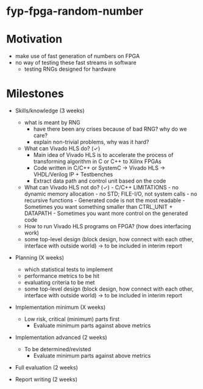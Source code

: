 # fyp-fpga-random-number
Motivation
==========
- make use of fast generation of numbers on FPGA
- no way of testing these fast streams in software
    -  testing RNGs designed for hardware

Milestones
===
- Skills/knowledge                 (3 weeks)
    - what is meant by RNG
        - have there been any crises because of bad RNG? why do we care?
        - explain non-trivial problems, why was it hard?
    - What can Vivado HLS do? (✓)
        - Main idea of Vivado HLS is to accelerate the process of transforming algorithm in C or C++ to Xilinx FPGAs
        - Code written in C/C++ or SystemC -> Vivado HLS -> VHDL/Verilog IP + Testbenches
        - Extract data path and control unit based on the code
    - What can Vivado HLS not do? (✓)
            - C/C++ LIMITATIONS
                - no dynamic memory allocation
                - no STD; FILE-I/O, not system calls
                - no recursive functions
                - Generated code is not the most readable
                - Sometimes you want something smaller than CTRL_UNIT + DATAPATH
                - Sometimes you want more control on the generated code
    - How to run Vivado HLS programs on FPGA? (how does interfacing work)
    - some top-level design (block design, how connect with each other, interface with outside world) -> to be included in interim report

- Planning                (X weeks)
    - which statistical tests to implement
    - performance metrics to be hit
    - evaluating criteria to be met
    - some top-level design (block design, how connect with each other, interface with outside world) -> to be included in interim report
    
- Implementation minimum                (X weeks)
    - Low risk, critical (minimum) parts first
      - Evaluate minimum parts against above metrics

- Implementation advanced                (2 weeks)
    - To be determined/revisted
      - Evaluate minimum parts against above metrics
    
- Full evaluation                (2 weeks)

- Report writing                (2 weeks)
